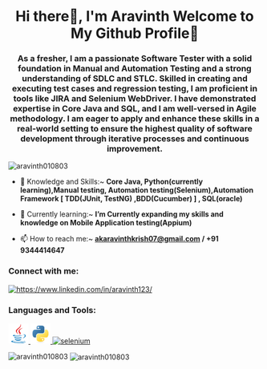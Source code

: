 <h1 align="center">Hi there👋, I'm Aravinth Welcome to My Github Profile👋</h1>
<h3 align="center">As a fresher, I am a passionate Software Tester with a solid foundation in Manual and Automation Testing and a strong understanding of SDLC and STLC. Skilled in creating and executing test cases and regression testing, I am proficient in tools like JIRA and Selenium WebDriver. I have demonstrated expertise in Core Java and SQL, and I am well-versed in Agile methodology. I am eager to apply and enhance these skills in a real-world setting to ensure the highest quality of software development through iterative processes and continuous improvement.</h3>

<p align="left"> <img src="https://komarev.com/ghpvc/?username=aravinth010803&label=Profile%20views&color=0e75b6&style=flat" alt="aravinth010803" /> </p>

- 📝 Knowledge and Skills:~  **Core Java, Python(currently learning),Manual testing, Automation testing(Selenium),Automation Framework [ TDD(JUnit, TestNG) ,BDD(Cucumber) ] , SQL(oracle)**

- 🌱 Currently learning:~   **I’m Currently expanding my skills and knowledge on Mobile Application testing(Appium)**

- 📫 How to reach me:~  **akaravinthkrish07@gmail.com / +91 9344414647**

<h3 align="left">Connect with me:</h3>
<p align="left">
<a href="https://linkedin.com/in/https://www.linkedin.com/in/aravinth123/" target="blank"><img align="center" src="https://raw.githubusercontent.com/rahuldkjain/github-profile-readme-generator/master/src/images/icons/Social/linked-in-alt.svg" alt="https://www.linkedin.com/in/aravinth123/" height="30" width="40" /></a>
</p>

<h3 align="left">Languages and Tools:</h3>
<p align="left"> <a href="https://www.java.com" target="_blank" rel="noreferrer"> <img src="https://raw.githubusercontent.com/devicons/devicon/master/icons/java/java-original.svg" alt="java" width="40" height="40"/> </a> <a href="https://www.python.org" target="_blank" rel="noreferrer"> <img src="https://raw.githubusercontent.com/devicons/devicon/master/icons/python/python-original.svg" alt="python" width="40" height="40"/> </a> <a href="https://www.selenium.dev" target="_blank" rel="noreferrer"> <img src="https://raw.githubusercontent.com/detain/svg-logos/780f25886640cef088af994181646db2f6b1a3f8/svg/selenium-logo.svg" alt="selenium" width="40" height="40"/> </a> </p>

<p><img align="left" src="https://github-readme-stats.vercel.app/api/top-langs?username=aravinth010803&show_icons=true&locale=en&layout=compact" alt="aravinth010803" /></p>

<p>&nbsp;<img align="center" src="https://github-readme-stats.vercel.app/api?username=aravinth010803&show_icons=true&locale=en" alt="aravinth010803" /></p>
